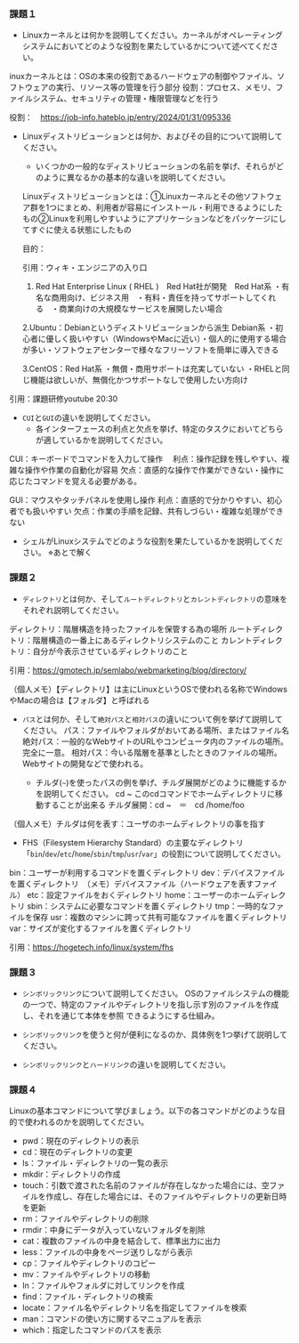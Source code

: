 ### 課題１

- Linuxカーネルとは何かを説明してください。カーネルがオペレーティングシステムにおいてどのような役割を果たしているかについて述べてください。

inuxカーネルとは：OSの本来の役割であるハードウェアの制御やファイル、ソフトウェアの実行、リソース等の管理を行う部分
役割：プロセス、メモリ、ファイルシステム、セキュリティの管理・権限管理などを行う

役割：　https://job-info.hateblo.jp/entry/2024/01/31/095336

- Linuxディストリビューションとは何か、およびその目的について説明してください。
    - いくつかの一般的なディストリビューションの名前を挙げ、それらがどのように異なるかの基本的な違いを説明してください。

   Linuxディストリビューションとは：①Linuxカーネルとその他ソフトウェア群を1つにまとめ、利用者が容易にインストール・利用できるようにしたもの②Linuxを利用しやすいようにアプリケーションなどをパッケージにしてすぐに使える状態にしたもの

   目的：

   引用：ウィキ・エンジニアの入り口

   1. Red Hat Enterprise Linux ( RHEL )　Red Hat社が開発　Red Hat系
・有名な商用向け、ビジネス用　・有料・責任を持ってサポートしてくれる　・商業向けの大規模なサービスを展開したい場合

   2.Ubuntu：Debianというディストリビューションから派生 Debian系
・初心者に優しく扱いやすい（WindowsやMacに近い）・個人的に使用する場合が多い・ソフトウェアセンターで様々なフリーソフトを簡単に導入できる

   3.CentOS：Red Hat系
・無償・商用サポートは充実していない
・RHELと同じ機能は欲しいが、無償化かつサポートなしで使用したい方向け


引用：課題研修youtube 20:30

- `CUI`と`GUI`の違いを説明してください。
    - 各インターフェースの利点と欠点を挙げ、特定のタスクにおいてどちらが適しているかを説明してください。

CUI：キーボードでコマンドを入力して操作　
利点：操作記録を残しやすい、複雑な操作や作業の自動化が容易
欠点：直感的な操作で作業ができない・操作に応じたコマンドを覚える必要がある。

GUI：マウスやタッチパネルを使用し操作
利点：直感的で分かりやすい、初心者でも扱いやすい
欠点：作業の手順を記録、共有しづらい・複雑な処理ができない

- シェルがLinuxシステムでどのような役割を果たしているかを説明してください。
⭐︎あとで解く

### 課題２

- `ディレクトリ`とは何か、そして`ルートディレクトリ`と`カレントディレクトリ`の意味をそれぞれ説明してください。

ディレクトリ：階層構造を持ったファイルを保管する為の場所
ルートディレクトリ：階層構造の一番上にあるディレクトリシステムのこと
カレントディレクトリ：自分が今表示させているディレクトリのこと

引用：https://gmotech.jp/semlabo/webmarketing/blog/directory/

（個人メモ）【ディレクトリ】は主にLinuxというOSで使われる名称でWindowsやMacの場合は【フォルダ】と呼ばれる


- `パス`とは何か、そして`絶対パス`と`相対パス`の違いについて例を挙げて説明してください。
パス：ファイルやフォルダがおいてある場所、またはファイル名
絶対パス：一般的なWebサイトのURLやコンピュータ内のファイルの場所。完全に一意。
相対パス：今いる階層を基準としたときのファイルの場所。Webサイトの開発などで使われる。

    - チルダ(`~`)を使ったパスの例を挙げ、チルダ展開がどのように機能するかを説明してください。
cd ~
このcdコマンドでホームディレクトリに移動することが出来る
チルダ展開：cd ~　＝　cd /home/foo

（個人メモ）チルダは何を表す：ユーザのホームディレクトリの事を指す

- FHS（Filesystem Hierarchy Standard）の主要なディレクトリ「`bin`/`dev`/`etc`/`home`/`sbin`/`tmp`/`usr`/`var`」の役割について説明してください。

bin：ユーザーが利用するコマンドを置くディレクトリ
dev：デバイスファイルを置くディレクトリ　（メモ）デバイスファイル（ハードウェアを表すファイル）
etc：設定ファイルをおくディレクトリ
home：ユーザーのホームディレクトリ
sbin：システムに必要なコマンドを置くディレクトリ
tmp：一時的なファイルを保存
usr：複数のマシンに跨って共有可能なファイルを置くディレクトリ
var：サイズが変化するファイルを置くディレクトリ

引用：https://hogetech.info/linux/system/fhs

### 課題３

- `シンボリックリンク`について説明してください。
OSのファイルシステムの機能の一つで、特定のファイルやディレクトリを指し示す別のファイルを作成し、それを通じて本体を参照 できるようにする仕組み。

- `シンボリックリンク`を使うと何が便利になるのか、具体例を1つ挙げて説明してください。


- `シンボリックリンク`と`ハードリンク`の違いを説明してください。

### 課題４

Linuxの基本コマンドについて学びましょう。以下の各コマンドがどのような目的で使われるのかを説明してください。

- pwd：現在のディレクトリの表示
- cd：現在のディレクトリの変更
- ls：ファイル・ディレクトリの一覧の表示
- mkdir：ディレクトリの作成
- touch：引数で渡された名前のファイルが存在しなかった場合には、空ファイルを作成し、存在した場合には、そのファイルやディレクトリの更新日時を更新
- rm：ファイルやディレクトリの削除
- rmdir：中身にデータが入っていないフォルダを削除
- cat：複数のファイルの中身を結合して、標準出力に出力
- less：ファイルの中身をページ送りしながら表示
- cp：ファイルやディレクトリのコピー
- mv：ファイルやディレクトリの移動
- ln：ファイルやフォルダに対してリンクを作成
- find：ファイル・ディレクトリの検索
- locate：ファイル名やディレクトリ名を指定してファイルを検索
- man：コマンドの使い方に関するマニュアルを表示
- which：指定したコマンドのパスを表示